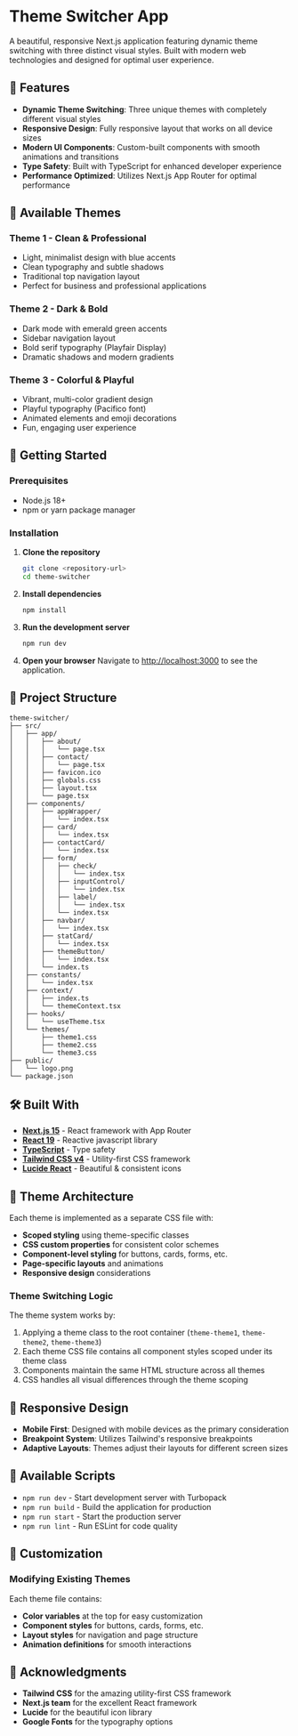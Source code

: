 # Theme Switcher App

A beautiful, responsive Next.js application featuring dynamic theme switching with three distinct visual styles. Built with modern web technologies and designed for optimal user experience.

## 🌟 Features

- **Dynamic Theme Switching**: Three unique themes with completely different visual styles
- **Responsive Design**: Fully responsive layout that works on all device sizes
- **Modern UI Components**: Custom-built components with smooth animations and transitions
- **Type Safety**: Built with TypeScript for enhanced developer experience
- **Performance Optimized**: Utilizes Next.js App Router for optimal performance

## 🎨 Available Themes

### Theme 1 - Clean & Professional

- Light, minimalist design with blue accents
- Clean typography and subtle shadows
- Traditional top navigation layout
- Perfect for business and professional applications

### Theme 2 - Dark & Bold

- Dark mode with emerald green accents
- Sidebar navigation layout
- Bold serif typography (Playfair Display)
- Dramatic shadows and modern gradients

### Theme 3 - Colorful & Playful

- Vibrant, multi-color gradient design
- Playful typography (Pacifico font)
- Animated elements and emoji decorations
- Fun, engaging user experience

## 🚀 Getting Started

### Prerequisites

- Node.js 18+
- npm or yarn package manager

### Installation

1. **Clone the repository**

   ```bash
   git clone <repository-url>
   cd theme-switcher
   ```

2. **Install dependencies**

   ```bash
   npm install
   ```

3. **Run the development server**

   ```bash
   npm run dev
   ```

4. **Open your browser**
   Navigate to [http://localhost:3000](http://localhost:3000) to see the application.

## 📁 Project Structure

```
theme-switcher/
├── src/
│   ├── app/
│   │   ├── about/
│   │   │   └── page.tsx
│   │   ├── contact/
│   │   │   └── page.tsx
│   │   ├── favicon.ico
│   │   ├── globals.css
│   │   ├── layout.tsx
│   │   └── page.tsx
│   ├── components/
│   │   ├── appWrapper/
│   │   │   └── index.tsx
│   │   ├── card/
│   │   │   └── index.tsx
│   │   ├── contactCard/
│   │   │   └── index.tsx
│   │   ├── form/
│   │   │   ├── check/
│   │   │   │   └── index.tsx
│   │   │   ├── inputControl/
│   │   │   │   └── index.tsx
│   │   │   ├── label/
│   │   │   │   └── index.tsx
│   │   │   └── index.tsx
│   │   ├── navbar/
│   │   │   └── index.tsx
│   │   ├── statCard/
│   │   │   └── index.tsx
│   │   ├── themeButton/
│   │   │   └── index.tsx
│   │   └── index.ts
│   ├── constants/
│   │   └── index.tsx
│   ├── context/
│   │   ├── index.ts
│   │   └── themeContext.tsx
│   ├── hooks/
│   │   └── useTheme.tsx
│   └── themes/
│       ├── theme1.css
│       ├── theme2.css
│       └── theme3.css
├── public/
│   └── logo.png
└── package.json
```

## 🛠️ Built With

- **[Next.js 15](https://nextjs.org/)** - React framework with App Router
- **[React 19](https://react.dev/)** - Reactive javascript library
- **[TypeScript](https://www.typescriptlang.org/)** - Type safety
- **[Tailwind CSS v4](https://tailwindcss.com/)** - Utility-first CSS framework
- **[Lucide React](https://lucide.dev/)** - Beautiful & consistent icons

## 🎨 Theme Architecture

Each theme is implemented as a separate CSS file with:

- **Scoped styling** using theme-specific classes
- **CSS custom properties** for consistent color schemes
- **Component-level styling** for buttons, cards, forms, etc.
- **Page-specific layouts** and animations
- **Responsive design** considerations

### Theme Switching Logic

The theme system works by:

1. Applying a theme class to the root container (`theme-theme1`, `theme-theme2`, `theme-theme3`)
2. Each theme CSS file contains all component styles scoped under its theme class
3. Components maintain the same HTML structure across all themes
4. CSS handles all visual differences through the theme scoping

## 📱 Responsive Design

- **Mobile First**: Designed with mobile devices as the primary consideration
- **Breakpoint System**: Utilizes Tailwind's responsive breakpoints
- **Adaptive Layouts**: Themes adjust their layouts for different screen sizes

## 🚀 Available Scripts

- `npm run dev` - Start development server with Turbopack
- `npm run build` - Build the application for production
- `npm run start` - Start the production server
- `npm run lint` - Run ESLint for code quality

## 🎨 Customization

### Modifying Existing Themes

Each theme file contains:

- **Color variables** at the top for easy customization
- **Component styles** for buttons, cards, forms, etc.
- **Layout styles** for navigation and page structure
- **Animation definitions** for smooth interactions

## 🙏 Acknowledgments

- **Tailwind CSS** for the amazing utility-first CSS framework
- **Next.js team** for the excellent React framework
- **Lucide** for the beautiful icon library
- **Google Fonts** for the typography options
